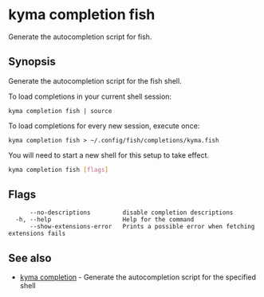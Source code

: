 # kyma completion fish

Generate the autocompletion script for fish.

## Synopsis

Generate the autocompletion script for the fish shell.

To load completions in your current shell session:

	kyma completion fish | source

To load completions for every new session, execute once:

	kyma completion fish > ~/.config/fish/completions/kyma.fish

You will need to start a new shell for this setup to take effect.


```bash
kyma completion fish [flags]
```

## Flags

```text
      --no-descriptions         disable completion descriptions
  -h, --help                    Help for the command
      --show-extensions-error   Prints a possible error when fetching extensions fails
```

## See also

* [kyma completion](kyma_completion.md) - Generate the autocompletion script for the specified shell
